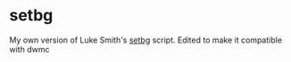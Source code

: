 # setbg
My own version of Luke Smith's [setbg](https://github.com/LukeSmithxyz/voidrice/blob/master/.local/bin/setbg) script. Edited to make it compatible with dwmc
